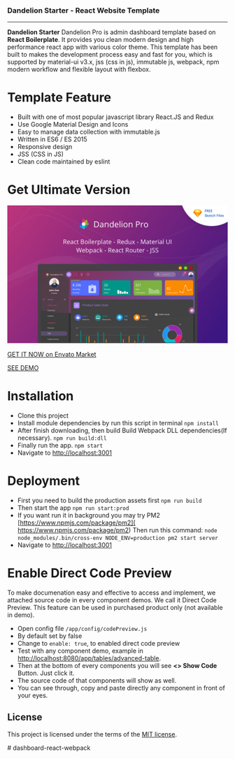 ### Dandelion Starter - React Website Template
----------
**Dandelion Starter** Dandelion Pro is admin dashboard template based on **React Boilerplate**. It provides you clean modern design and high performance react app with various color theme. This template has been built to makes the development process easy and fast for you, which is supported by material-ui v3.x, jss (css in js), immutable js, webpack, npm modern workflow and flexible layout with flexbox.

# Template Feature

-   Built with one of most popular javascript library React.JS and Redux
-   Use Google Material Design and Icons
-   Easy to manage data collection with immutable.js
-   Written in ES6 / ES 2015
-   Responsive design
-   JSS (CSS in JS)
-   Clean code maintained by eslint

# Get Ultimate Version
![enter image description here](https://github.com/ilhammeidi/dandelion-docs/blob/gh-pages/images/banner.jpg?raw=true)

[GET IT NOW on Envato Market](https://themeforest.net/item/dandelion-pro-react-admin-dashboard-template/22890261)

[SEE DEMO](http://dandelion.ux-maestro.com)


# Installation

 - Clone this project
 - Install module dependencies by run this script in terminal
    `npm install`
 - After finish downloading, then build Build Webpack DLL dependencies(If necessary).
	 `npm run build:dll`
 - Finally run the app.
	 `npm start`
 - Navigate to  [http://localhost:3001](http://localhost:3001)

# Deployment

 - First you need to build the production assets first
    `npm run build`
 - Then start the app
    `npm run start:prod`
 - If you want run it in background you may try PM2 [https://www.npmjs.com/package/pm2]( https://www.npmjs.com/package/pm2) Then run this command:
    `node node_modules/.bin/cross-env NODE_ENV=production pm2 start server`
 - Navigate to  [http://localhost:3001](http://localhost:3001)

# Enable Direct Code Preview
To make documenation easy and effective to access and implement, we attached source code in every component demos. We call it Direct Code Preview. This feature can be used in purchased product only (not available in demo).

 - Open config file  `/app/config/codePreview.js`
 - By default set by false
 - Change to  `enable: true`, to enabled direct code preview
 -   Test with any component demo, example in  [http://localhost:8080/app/tables/advanced-table](http://localhost:8080/app/tables/advanced-table).
-   Then at the bottom of every components you will see  **<> Show Code**  Button. Just click it.
-   The source code of that components will show as well.
-   You can see through, copy and paste directly any component in front of your eyes.

## License
This project is licensed under the terms of the [MIT license](https://github.com/ilhammeidi/boss-lite/blob/master/LICENSE.txt).


 
#   d a s h b o a r d - r e a c t - w e b p a c k 
 
 